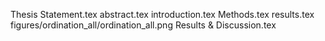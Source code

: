 Thesis Statement.tex
abstract.tex
introduction.tex
Methods.tex
results.tex
figures/ordination_all/ordination_all.png
Results & Discussion.tex
